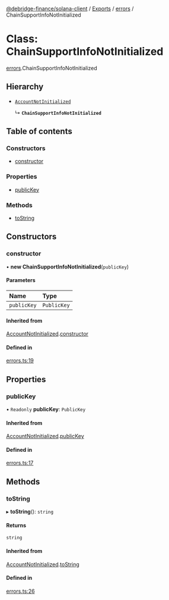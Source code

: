 [@debridge-finance/solana-client](../README.md) / [Exports](../modules.md) / [errors](../modules/errors.md) / ChainSupportInfoNotInitialized

# Class: ChainSupportInfoNotInitialized

[errors](../modules/errors.md).ChainSupportInfoNotInitialized

## Hierarchy

- [`AccountNotInitialized`](errors.AccountNotInitialized.md)

  ↳ **`ChainSupportInfoNotInitialized`**

## Table of contents

### Constructors

- [constructor](errors.ChainSupportInfoNotInitialized.md#constructor)

### Properties

- [publicKey](errors.ChainSupportInfoNotInitialized.md#publickey)

### Methods

- [toString](errors.ChainSupportInfoNotInitialized.md#tostring)

## Constructors

### constructor

• **new ChainSupportInfoNotInitialized**(`publicKey`)

#### Parameters

| Name | Type |
| :------ | :------ |
| `publicKey` | `PublicKey` |

#### Inherited from

[AccountNotInitialized](errors.AccountNotInitialized.md).[constructor](errors.AccountNotInitialized.md#constructor)

#### Defined in

[errors.ts:19](https://github.com/debridge-finance/solana-contracts-client/blob/1b61583/src/errors.ts#L19)

## Properties

### publicKey

• `Readonly` **publicKey**: `PublicKey`

#### Inherited from

[AccountNotInitialized](errors.AccountNotInitialized.md).[publicKey](errors.AccountNotInitialized.md#publickey)

#### Defined in

[errors.ts:17](https://github.com/debridge-finance/solana-contracts-client/blob/1b61583/src/errors.ts#L17)

## Methods

### toString

▸ **toString**(): `string`

#### Returns

`string`

#### Inherited from

[AccountNotInitialized](errors.AccountNotInitialized.md).[toString](errors.AccountNotInitialized.md#tostring)

#### Defined in

[errors.ts:26](https://github.com/debridge-finance/solana-contracts-client/blob/1b61583/src/errors.ts#L26)
